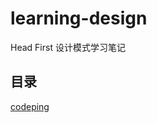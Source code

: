 # learning-design
Head First 设计模式学习笔记

## 目录
[codeping](https://github.com/appeondotnet/learning-design/tree/dudeping)
